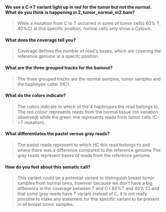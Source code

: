 ####  We see a C→T variant light up in red for the tumor but not the normal. What do you think is happening in 2_tumor_normal_m2.bam?

> While a mutation from C to T occurred in some of tumor cells( 60% T, 40%C) at this specific position, normal cells only show a Cytosin.



#### What does the coverage tell you?

> Coverage defines the number of read's bases, which are covering the reference genome at a specifc position.



#### What are the three grouped tracks for the bamout?

> The three grouped tracks are the normal samples, tumor samples and the haplotype caller (HC).



#### What do the colors indicate? 

> The colors indicate to which of the 4 haplotypes the read belongs to. The red colour represents reads from the normal tissue (no variation observed) while the green one represents reads from tumor cells (C->T mutation).


#### What differentiates the pastel versus gray reads?

> The pastel reads represent to which HC this read belongs to and where there was a difference compared to the reference genome The gray reads represent bases of reads from the reference genome.

#### How do you feel about this somatic call?
> This variant could be a potential variant to distinguish  breast tumor samples from normal ones, however because we don't have a big difference in the coverage between T and C ( 60%T and 40% C) and that some gray reads have T variant instead of C, it is not really possible to make any statement for this specific variant to be present in all breast tumor samples.

